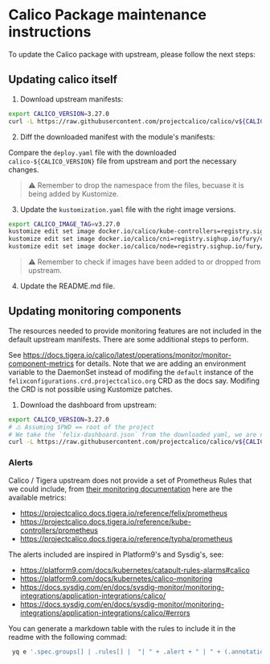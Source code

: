 # Calico Package maintenance instructions

To update the Calico package with upstream, please follow the next steps:

## Updating calico itself

1. Download upstream manifests:

```bash
export CALICO_VERSION=3.27.0
curl -L https://raw.githubusercontent.com/projectcalico/calico/v${CALICO_VERSION}/manifests/calico.yaml -o calico-${CALICO_VERSION}.yaml
```

2. Diff the downloaded manifest with the module's manifests:

Compare the `deploy.yaml` file with the downloaded `calico-${CALICO_VERSION}` file from upstream and port the necessary changes.

> ⚠️ Remember to drop the namespace from the files, becuase it is being added by Kustomize.

3. Update the `kustomization.yaml` file with the right image versions.

```bash
export CALICO_IMAGE_TAG=v3.27.0
kustomize edit set image docker.io/calico/kube-controllers=registry.sighup.io/fury/calico/kube-controllers:${CALICO_IMAGE_TAG}
kustomize edit set image docker.io/calico/cni=registry.sighup.io/fury/calico/cni:${CALICO_IMAGE_TAG}
kustomize edit set image docker.io/calico/node=registry.sighup.io/fury/calico/node:${CALICO_IMAGE_TAG}
```

> ⚠️ Remember to check if images have been added to or dropped from upstream.

4. Update the README.md file.

## Updating monitoring components

The resources needed to provide monitoring features are not included in the default upstream manifests. There are some additional steps to perform.

See <https://docs.tigera.io/calico/latest/operations/monitor/monitor-component-metrics> for details. Note that we are adding an environment variable to the DaemonSet instead of modifing the `default` instance of the `felixconfigurations.crd.projectcalico.org` CRD as the docs say. Modifing the CRD is not possible using Kustomize patches.

1. Download the dashboard from upstream:

```bash
export CALICO_VERSION=3.27.0
# ⚠️ Assuming $PWD == root of the project
# We take the `felix-dashboard.json` from the downloaded yaml, we are not deploying `typha`, so we don't need its dashboard.
curl -L https://raw.githubusercontent.com/projectcalico/calico/v${CALICO_VERSION}/manifests/grafana-dashboards.yaml | yq '.data["felix-dashboard.json"]' | sed 's/calico-demo-prometheus/prometheus/g' | jq > ./monitoring/dashboards/felix-dashboard.json
```

### Alerts

Calico / Tigera upstream does not provide a set of Prometheus Rules that we could include, from [their monitoring documentation](https://projectcalico.docs.tigera.io/maintenance/monitor/monitor-component-metrics) here are the available metrics:

- <https://projectcalico.docs.tigera.io/reference/felix/prometheus>
- <https://projectcalico.docs.tigera.io/reference/kube-controllers/prometheus>
- <https://projectcalico.docs.tigera.io/reference/typha/prometheus>

The alerts included are inspired in Platform9's and Sysdig's, see:

- <https://platform9.com/docs/kubernetes/catapult-rules-alarms#calico>
- <https://platform9.com/docs/kubernetes/calico-monitoring>
- <https://docs.sysdig.com/en/docs/sysdig-monitor/monitoring-integrations/application-integrations/calico/>
- <https://docs.sysdig.com/en/docs/sysdig-monitor/monitoring-integrations/application-integrations/calico/#errors>

You can generate a markdown table with the rules to include it in the readme with the following commad:

```bash
 yq e '.spec.groups[] | .rules[] |  "| " + .alert + " | " + (.annotations.summary // "-" | sub("\n",". "))+ " | " + (.annotations.description // "-" | sub("\n",". ")) + " |"' katalog/calico/monitoring/prometheusrules.yaml
```

